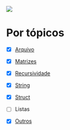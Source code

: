 

![](https://1.bp.blogspot.com/-P0bh1lX8pew/YMq4PvLW7sI/AAAAAAAAA9U/Cz7pEOpBYoMOON9MFEPyqH45g7HPP6RwwCLcBGAsYHQ/s2335/CLogo.png)

# Por tópicos

- [x] [Arquivo](https://github.com/abalsantana/Linguagem-C/tree/main/Arquivo)

- [x] [Matrizes](https://github.com/abalsantana/Linguagem-C/tree/main/Matrizes)

- [x] [Recursividade](https://github.com/abalsantana/Linguagem-C/tree/main/Recursividade)

- [x] [String](https://github.com/abalsantana/Linguagem-C/tree/main/String)

- [x] [Struct](https://github.com/abalsantana/Linguagem-C/tree/main/Struct)

- [ ] Listas

- [x] [Outros](https://github.com/abalsantana/Linguagem-C/tree/main/Outros)

